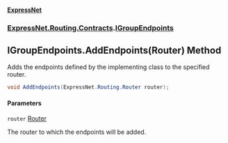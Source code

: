 #### [ExpressNet](ExpressNet.md 'ExpressNet')
### [ExpressNet.Routing.Contracts](ExpressNet.Routing.Contracts.md 'ExpressNet.Routing.Contracts').[IGroupEndpoints](ExpressNet.Routing.Contracts.IGroupEndpoints.md 'ExpressNet.Routing.Contracts.IGroupEndpoints')

## IGroupEndpoints.AddEndpoints(Router) Method

Adds the endpoints defined by the implementing class to the specified router.

```csharp
void AddEndpoints(ExpressNet.Routing.Router router);
```
#### Parameters

<a name='ExpressNet.Routing.Contracts.IGroupEndpoints.AddEndpoints(ExpressNet.Routing.Router).router'></a>

`router` [Router](ExpressNet.Routing.Router.md 'ExpressNet.Routing.Router')

The router to which the endpoints will be added.